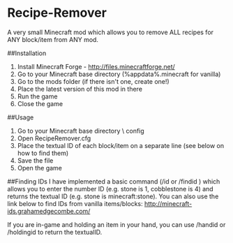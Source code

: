 Recipe-Remover
==============

A very small Minecraft mod which allows you to remove ALL recipes for ANY block/item from ANY mod.

##Installation
1. Install Minecraft Forge - http://files.minecraftforge.net/
2. Go to your Minecraft base directory (%appdata%\.minecraft for vanilla)
3. Go to the mods folder (if there isn't one, create one!)
4. Place the latest version of this mod in there
5. Run the game
6. Close the game

##Usage
1. Go to your Minecraft base directory \ config
2. Open RecipeRemover.cfg
3. Place the textual ID of each block/item on a separate line (see below on how to find them)
4. Save the file
5. Open the game

##Finding IDs
I have implemented a basic command (/id <id> or /findid <id>) which allows you to enter the number ID (e.g. stone is 1, cobblestone is 4) and returns the textual ID (e.g. stone is minecraft:stone). You can also use the link below to find IDs from vanilla items/blocks:
http://minecraft-ids.grahamedgecombe.com/ 

If you are in-game and holding an item in your hand, you can use /handid or /holdingid to return the textualID.
